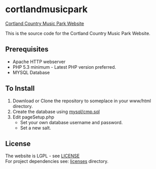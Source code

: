 # cortlandmusicpark
[Cortland Country Music Park Website](https://cortlandmusicpark.org)

This is the source code for the Cortland Country Music Park Website.

## Prerequisites
* Apache HTTP webserver
* PHP 5.3 minimum - Latest PHP version preferred.
* MYSQL Database

## To Install
1. Download or Clone the repository to someplace in your www/html directory.
2. Create the database using [mysql/cmp.sql](mysql/cmp.sql)
3. Edit pageSetup.php
   * Set your own database username and password.
   * Set a new salt.


## License
The website is LGPL - see [LICENSE](LICENSE)<br />
For project dependencies see: [licenses](licenses) directory.   
